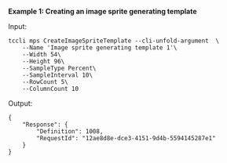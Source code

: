 **Example 1: Creating an image sprite generating template**



Input: 

```
tccli mps CreateImageSpriteTemplate --cli-unfold-argument  \
    --Name 'Image sprite generating template 1'\
    --Width 54\
    --Height 96\
    --SampleType Percent\
    --SampleInterval 10\
    --RowCount 5\
    --ColumnCount 10
```

Output: 
```
{
    "Response": {
        "Definition": 1008,
        "RequestId": "12ae8d8e-dce3-4151-9d4b-5594145287e1"
    }
}
```

